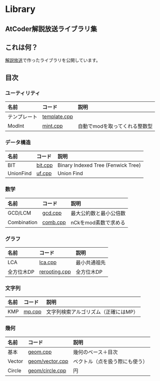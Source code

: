 # Library
AtCoder解説放送ライブラリ集
----
## これは何？
[解説放送](https://www.youtube.com/channel/UCtG3StnbhxHxXfE6Q4cPZwQ)で作ったライブラリを公開しています。

## 目次

### ユーティリティ
|名前|コード|説明|
|:--|:--|:--|
|テンプレート|[template.cpp](template.cpp)||
|ModInt|[mint.cpp](mint.cpp)|自動でmodを取ってくれる整数型|

### データ構造
|名前|コード|説明|
|:--|:--|:--|
|BIT|[bit.cpp](bit.cpp)|Binary Indexed Tree (Fenwick Tree)|
|UnionFind|[uf.cpp](uf.cpp)|Union Find|

### 数学
|名前|コード|説明|
|:--|:--|:--|
|GCD/LCM|[gcd.cpp](gcd.cpp)|最大公約数と最小公倍数|
|Combination|[comb.cpp](comb.cpp)|nCkをmod素数で求める|

### グラフ
|名前|コード|説明|
|:--|:--|:--|
|LCA|[lca.cpp](lca.cpp)|最小共通祖先|
|全方位木DP|[rerooting.cpp](rerooting.cpp)|全方位木DP|

### 文字列
|名前|コード|説明|
|:--|:--|:--|
|KMP|[mp.cpp](mp.cpp)|文字列検索アルゴリズム（正確にはMP）|

### 幾何
|名前|コード|説明|
|:--|:--|:--|
|基本|[geom.cpp](geom.cpp)|幾何のベース＋目次|
|Vector|[geom/vector.cpp](geom/vector.cpp)|ベクトル（点を扱う際にも使う）|
|Circle|[geom/circle.cpp](geom/circle.cpp)|円|

